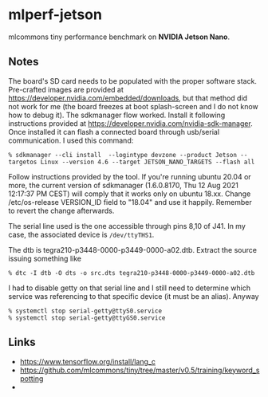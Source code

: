 # mlperf-jetson
mlcommons tiny performance benchmark on **NVIDIA Jetson Nano**.

## Notes
The board's SD card needs to be populated with the proper software stack.
Pre-crafted images are provided at
https://developer.nvidia.com/embedded/downloads, but that method did not work
for me (the board freezes at boot splash-screen and I do not know how to debug
it). The sdkmanager flow worked. Install it following instructions provided at
https://developer.nvidia.com/nvidia-sdk-manager. Once installed it can flash a
connected board through usb/serial communication. I used this command:
```
% sdkmanager --cli install  --logintype devzone --product Jetson --targetos Linux --version 4.6 --target JETSON_NANO_TARGETS --flash all
```
Follow instructions provided by the tool. If you're running ubuntu 20.04 or
more, the current version of sdkmanager (1.6.0.8170, Thu 12 Aug 2021 12:17:37
PM CEST) will comply that it works only on ubuntu 18.xx.  Change
/etc/os-release VERSION_ID field to "18.04" and use it happily. Remember to
revert the change afterwards.

The serial line used is the one accessible through pins 8,10 of J41. In my
case, the associated device is `/dev/ttyTHS1`.

The dtb is tegra210-p3448-0000-p3449-0000-a02.dtb. Extract the source issuing something like
```
% dtc -I dtb -O dts -o src.dts tegra210-p3448-0000-p3449-0000-a02.dtb
```

I had to disable getty on that serial line and I still need to determine which service
was referencing to that specific device (it must be an alias). Anyway
```
% systemctl stop serial-getty@ttyS0.service
% systemctl stop serial-getty@ttyGS0.service
```

## Links
- https://www.tensorflow.org/install/lang_c
- https://github.com/mlcommons/tiny/tree/master/v0.5/training/keyword_spotting
- 
